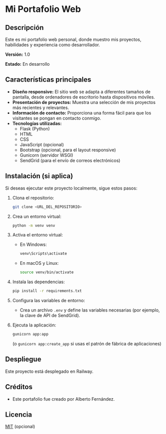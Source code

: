 # Mi Portafolio Web

## Descripción

Este es mi portafolio web personal, donde muestro mis proyectos, habilidades y experiencia como desarrollador.

**Versión:** 1.0

**Estado:** En desarrollo

## Características principales

*   **Diseño responsive:** El sitio web se adapta a diferentes tamaños de pantalla, desde ordenadores de escritorio hasta dispositivos móviles.
*   **Presentación de proyectos:** Muestra una selección de mis proyectos más recientes y relevantes.
*   **Información de contacto:** Proporciona una forma fácil para que los visitantes se pongan en contacto conmigo.
*   **Tecnologías utilizadas:**
    *   Flask (Python)
    *   HTML
    *   CSS
    *   JavaScript (opcional)
    *   Bootstrap (opcional, para el layout responsive)
    *   Gunicorn (servidor WSGI)
    *   SendGrid (para el envío de correos electrónicos)

## Instalación (si aplica)

Si deseas ejecutar este proyecto localmente, sigue estos pasos:

1.  Clona el repositorio:

    ```bash
    git clone <URL_DEL_REPOSITORIO>
    ```

2.  Crea un entorno virtual:

    ```bash
    python -m venv venv
    ```

3.  Activa el entorno virtual:

    *   En Windows:

        ```bash
        venv\Scripts\activate
        ```

    *   En macOS y Linux:

        ```bash
        source venv/bin/activate
        ```

4.  Instala las dependencias:

    ```bash
    pip install -r requirements.txt
    ```

5.  Configura las variables de entorno:

    *   Crea un archivo `.env` y define las variables necesarias (por ejemplo, la clave de API de SendGrid).

6.  Ejecuta la aplicación:

    ```bash
    gunicorn app:app
    ```

    (o `gunicorn app:create_app` si usas el patrón de fábrica de aplicaciones)

## Despliegue

Este proyecto está desplegado en Railway.

## Créditos

*   Este portafolio fue creado por Alberto Fernández.

## Licencia

[MIT](LICENSE) (opcional)
